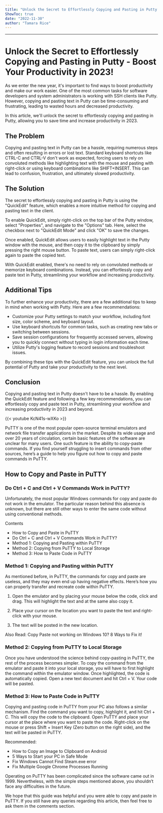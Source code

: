 ```yaml
---
title: "Unlock the Secret to Effortlessly Copying and Pasting in Putty - Boost Your Productivity in 2023!"
ShowToc: true 
date: "2022-11-30"
author: "Tamara Rice"
---
```

*****
# Unlock the Secret to Effortlessly Copying and Pasting in Putty - Boost Your Productivity in 2023!

As we enter the new year, it's important to find ways to boost productivity and make our work easier. One of the most common tasks for software developers and system administrators is working with SSH clients like Putty. However, copying and pasting text in Putty can be time-consuming and frustrating, leading to wasted hours and decreased productivity. 

In this article, we'll unlock the secret to effortlessly copying and pasting in Putty, allowing you to save time and increase productivity in 2023.

## The Problem

Copying and pasting text in Putty can be a hassle, requiring numerous steps and often resulting in errors or lost text. Standard keyboard shortcuts like CTRL-C and CTRL-V don't work as expected, forcing users to rely on convoluted methods like highlighting text with the mouse and pasting with right-click or using keyboard combinations like SHIFT+INSERT. This can lead to confusion, frustration, and ultimately slowed productivity.

## The Solution

The secret to effortlessly copying and pasting in Putty is using the "QuickEdit" feature, which enables a more intuitive method for copying and pasting text in the client.

To enable QuickEdit, simply right-click on the top bar of the Putty window, select "Properties", and navigate to the "Options" tab. Here, select the checkbox next to "QuickEdit Mode" and click "OK" to save the changes.

Once enabled, QuickEdit allows users to easily highlight text in the Putty window with the mouse, and then copy it to the clipboard by simply pressing the right mouse button. To paste text, users can simply right-click again to paste the copied text.

With QuickEdit enabled, there's no need to rely on convoluted methods or memorize keyboard combinations. Instead, you can effortlessly copy and paste text in Putty, streamlining your workflow and increasing productivity.

## Additional Tips

To further enhance your productivity, there are a few additional tips to keep in mind when working with Putty. Here are a few recommendations:

- Customize your Putty settings to match your workflow, including font size, color scheme, and keyboard layout.
- Use keyboard shortcuts for common tasks, such as creating new tabs or switching between sessions.
- Save session configurations for frequently accessed servers, allowing you to quickly connect without typing in login information each time.
- Utilize Putty's logging feature to record sessions and troubleshoot issues.

By combining these tips with the QuickEdit feature, you can unlock the full potential of Putty and take your productivity to the next level.

## Conclusion

Copying and pasting text in Putty doesn't have to be a hassle. By enabling the QuickEdit feature and following a few key recommendations, you can effortlessly copy and paste text in Putty, streamlining your workflow and increasing productivity in 2023 and beyond.

{{< youtube KcN41s-wXKo >}} 



PuTTY is one of the most popular open-source terminal emulators and network file transfer applications in the market. Despite its wide usage and over 20 years of circulation, certain basic features of the software are unclear for many users. One such feature is the ability to copy-paste commands. If you find yourself struggling to insert commands from other sources, here’s a guide to help you figure out how to copy and paste commands in PuTTY.
 

 
## How to Copy and Paste in PuTTY
 
### Do Ctrl + C and Ctrl + V Commands Work in PuTTY?
 
Unfortunately, the most popular Windows commands for copy and paste do not work in the emulator. The particular reason behind this absence is unknown, but there are still other ways to enter the same code without using conventional methods.
 
Contents
 
- How to Copy and Paste in PuTTY
 - Do Ctrl + C and Ctrl + V Commands Work in PuTTY?
 - Method 1: Copying and Pasting within PuTTY
 - Method 2: Copying from PuTTY to Local Storage
 - Method 3: How to Paste Code in PuTTY

 
### Method 1: Copying and Pasting within PuTTY
 
As mentioned before, in PuTTY, the commands for copy and paste are useless, and they may even end up having negative effects. Here’s how you can properly transfer and recreate code within PuTTY.
 
1. Open the emulator and by placing your mouse below the code, click and drag. This will highlight the text and at the same also copy it.
 
2. Place your cursor on the location you want to paste the text and right-click with your mouse.
 
3. The text will be posted in the new location.
 
Also Read: Copy Paste not working on Windows 10? 8 Ways to Fix it!
 
### Method 2: Copying from PuTTY to Local Storage
 
Once you have understood the science behind copy-pasting in PuTTY, the rest of the process becomes simpler. To copy the command from the emulator and paste it into your local storage, you will have to first highlight the command within the emulator window. Once highlighted, the code is automatically copied. Open a new text document and hit Ctrl + V. Your code will be pasted.
 
### Method 3: How to Paste Code in PuTTY
 
Copying and pasting code in PuTTY from your PC also follows a similar mechanism. Find the command you want to copy, highlight it, and hit Ctrl + C. This will copy the code to the clipboard. Open PuTTY and place your cursor at the place where you want to paste the code. Right-click on the mouse or press Shift + Insert Key (Zero button on the right side), and the text will be pasted in PuTTY.
 
Recommended:
 
- How to Copy an Image to Clipboard on Android
 - 5 Ways to Start your PC in Safe Mode
 - Fix Windows Cannot Find Steam.exe error
 - Fix Multiple Google Chrome Processes Running

 
Operating on PuTTY has been complicated since the software came out in 1999. Nevertheless, with the simple steps mentioned above, you shouldn’t face any difficulties in the future.
 
We hope that this guide was helpful and you were able to copy and paste in PuTTY. If you still have any queries regarding this article, then feel free to ask them in the comments section.




